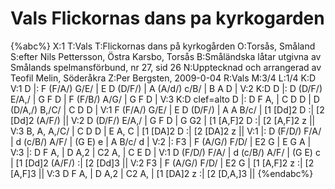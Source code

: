 # Vals Flickornas dans pa kyrkogarden

{%abc%}
X:1
T:Vals
T:Flickornas dans på kyrkogården
O:Torsås, Småland
S:efter Nils Pettersson, Östra Karsbo, Torsås
B:Småländska låtar utgivna av Smålands spelmansförbund, nr 27, sid 26
N:Upptecknad och arrangerad av Teofil Melin, Söderåkra
Z:Per Bergsten, 2009-0-04
R:Vals
M:3/4
L:1/4
K:D
V:1
D |: F (F/A/) G/E/  | E D (D/F/) | A (A/d/) c/B/   | B A D |
V:2
K:D
D |: D (D/F/) E/A,/ | G F D      | F (F/B/) A/G/   | G F D |
V:3
K:D clef=alto
D |: D  F     A,    | C D D      | D (D/A,/) B,/C/ | C D D |
V:1
F (F/A/) G/E/  | E D (D/F/) | A A B/c/ | [1 [Dd]2 D :| [2 [Dd]2 (A/F/) ||
V:2
D (D/F/) E/A,/ | G F D      | G G2     | [1 [A,F]2 D :| [2 [A,F]2 z ||
V:3
B, A,    A,/C/ | C D D      | E A, C   | [1 [DA]2 D :| [2 [DA]2 z ||
V:1
|: D (F/D/) F/A/ | d (c/B/) A/F/ | (G E) e  | A B/c/ d |
V:2
|: F3            | F (A/G/) F/D/ | E2    G  | E G    A |
V:3
|: D F      A,   | D  A,2        | C2    A, | C E    D |
V:1
D (F/D/) F/A/ | d (c/B/) A/F/ | (G E) c | [1 [Dd]2 (A/F/) :| [2 [Dd]3 ||
V:2
F3            | F (A/G/) F/D/ | E2    G | [1 [A,F]2 z :| [2 [A,F]3 ||
V:3
D F      A,   | D  A,2        | C2   A, | [1 [DA]2  z :| [2 [D,A,]3 ||
{%endabc%}
